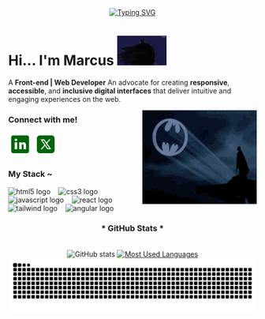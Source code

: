 <div align="center">
  <a href="https://git.io/typing-svg">
    <img src="https://readme-typing-svg.demolab.com?font=Orbitron&weight=500&size=30&duration=3000&pause=2000&color=006409&center=true&vCenter=true&width=435&lines=Welcome+to+my+profile!" alt="Typing SVG">
  </a>
</div>


# Hi... I'm Marcus  <img src="./src/batman1.gif" alt="waving hand gif" aria-hidden="true" width="100" height="60" />

A **Front-end | Web Developer** An advocate for creating **responsive**, **accessible**, and **inclusive digital interfaces** that deliver intuitive and engaging experiences on the web.



<img align="right" alt="" height="190px" src="./src/batman.gif">


<h3 align="left">Connect with me!</h3>

[![LinkedIn](https://github.com/rateryyz/rateryyz/blob/main/src/icons8-linkedin%20(1).svg)](https://www.linkedin.com/in/marcus-vinicius-moreira-front-end/)
[![X](https://github.com/rateryyz/rateryyz/blob/main/src/icons8-twitterx%20(1).svg)](https://x.com/88x88y)


<h3 align="left">My Stack ~</h3>

<div align="left">
  <img src="https://cdn.jsdelivr.net/gh/devicons/devicon/icons/html5/html5-original.svg" height="25" alt="html5 logo"  />
  <img width="8" />
  <img src="https://cdn.jsdelivr.net/gh/devicons/devicon/icons/css3/css3-original.svg" height="25" alt="css3 logo"  />
  <img width="8" />
  <img src="https://cdn.jsdelivr.net/gh/devicons/devicon/icons/javascript/javascript-plain.svg" height="25" alt="javascript logo"  />
  <img width="8" />
  <img src="https://cdn.jsdelivr.net/gh/devicons/devicon/icons/react/react-original.svg" height="25" alt="react logo"  />
  <img width="8" />
  <img src="https://cdn.jsdelivr.net/gh/devicons/devicon/icons/tailwindcss/tailwindcss-original.svg" height="25" alt="tailwind logo" />
  <img width="8" />
  <img src="https://cdn.jsdelivr.net/gh/devicons/devicon/icons/angular/angular-original.svg" height="25" alt="angular logo" />
  <img width="8" />
</div>

<div style="text-align: center;" align="center">
  <h3>* GitHub Stats *</h3>
  <br>
  <img src="https://github-readme-stats-git-masterrstaa-rickstaa.vercel.app/api?username=rateryyz&hide_title=true&show_icons=true&include_all_commits=false&count_private=true&line_height=25&hide=issues&bg_color=000000&title_color=006409FF&text_color=006409FF&border_radius=3&border_color=006409FF&icon_color=006409FF&theme=dark" alt="GitHub stats">

  <a href="https://github.com/rateryyz">
    <img src="https://github-readme-stats-git-masterrstaa-rickstaa.vercel.app/api/top-langs/?username=rateryyz&line_height=10&card_width=290&layout=compact&hide_title=false&count_private=true&langs_count=4&show_icons=true&title_color=006409FF&bg_color=000000&text_color=006409FF&border_radius=3&border_color=006409FF&count_private=true" alt="Most Used Languages">
  </a>
</div>

<picture align="center">
  <source media="(prefers-color-scheme: dark)" srcset="https://raw.githubusercontent.com/rateryyz/rateryyz/output/github-contribution-grid-snake-dark.svg">
  <source media="(prefers-color-scheme: light)" srcset="https://raw.githubusercontent.com/rateryyz/rateryyz/output/github-contribution-grid-snake-dark.svg">
  <img align="center" alt="github contribution grid snake animation" src="https://raw.githubusercontent.com/rateryyz/rateryyz/output/github-contribution-grid-snake.svg">
</picture>
